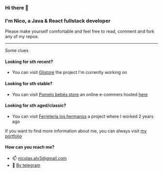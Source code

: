 ### Hi there 👋

### I'm Nico, a Java & React fullstack developer
Please make yourself comfortable and feel free to read, comment and fork any of my repos.

-------------------
Some clues

#### Looking for sth recent?
  - You can visit [Glistore](https://github.com/nicolas-alv3/glistore-frontend/tree/main) the project I'm currently working on

#### Looking for sth stable?
  - You can visit [Pomelo bebés store](https://github.com/nicolas-alv3/glistore-frontend/tree/develop) an online e-commers hosted [here](https://pomelobebes.web.app)

#### Looking for sth aged/classic?
  - You can visit [Ferretería los hermanos](https://github.com/nicolas-alv3/Corralon-y-ferreteria-los-dos-hermanos) a project where I worked 2 years ago

If you want to find more information about me, you can always visit [my portfolio](https://nicolas-alvarez.web.app)

#### How can you reach me?
- 📫 nicolas.alv3@gmail.com
- 💬 [By telegram](https://t.me/nico_alvarez3)
<!--
**nicolas-alv3/nicolas-alv3** is a ✨ _special_ ✨ repository because its `README.md` (this file) appears on your GitHub profile.

Here are some ideas to get you started:

- 🔭 I’m currently working on ...
- 🌱 I’m currently learning ...
- 👯 I’m looking to collaborate on ...
- 🤔 I’m looking for help with ...
- 💬 Ask me about ...
- 📫 How to reach me: ...
- 😄 Pronouns: ...
- ⚡ Fun fact: ...
-->
